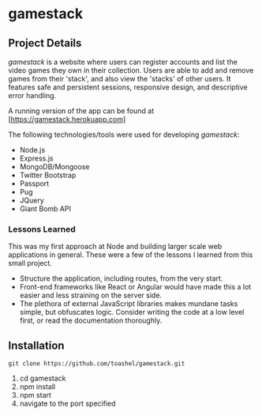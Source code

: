 # gamestack

## Project Details 
*gamestack* is a website where users can register accounts and list the video games they own in their collection. 
Users are able to add and remove games from their 'stack', and also view the 'stacks' of other users. 
It features safe and persistent sessions, responsive design, and descriptive error handling.

A running version of the app can be found at [https://gamestack.herokuapp.com]

The following technologies/tools were used for developing *gamestack*:
* Node.js
* Express.js
* MongoDB/Mongoose
* Twitter Bootstrap
* Passport
* Pug
* JQuery 
* Giant Bomb API

### Lessons Learned
This was my first approach at Node and building larger scale web applications in general. These were a few of the lessons I learned from this small project.

* Structure the application, including routes, from the very start. 
* Front-end frameworks like React or Angular would have made this a lot easier and less straining on the server side. 
* The plethora of external JavaScript libraries makes mundane tasks simple, but obfuscates logic.
Consider writing the code at a low level first, or read the documentation thoroughly. 

## Installation
`git clone https://github.com/toashel/gamestack.git`
1. cd gamestack
2. npm install
3. npm start
4. navigate to the port specified 

